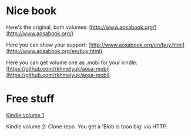 Nice book
=========

Here's the original, both volumes: [http://www.aosabook.org/](http://www.aosabook.org/)

Here you can show your support: [http://www.aosabook.org/en/buy.html](http://www.aosabook.org/en/buy.html)

Here you can get volume one as .mobi for your kindle: [https://github.com/rkhmelyuk/aosa-mobi](https://github.com/rkhmelyuk/aosa-mobi)


Free stuff
==========

[Kindle volume 1](https://github.com/rkhmelyuk/aosa-mobi/blob/master/aosa.mobi?raw=true)

Kindle volume 2: Clone repo. You get a 'Blob is tooo big' via HTTP.
